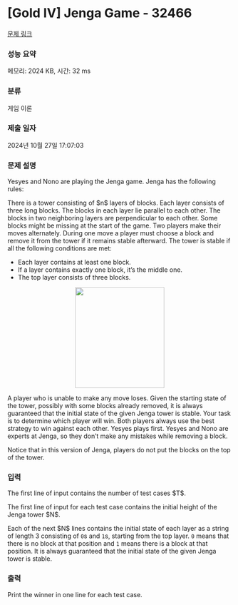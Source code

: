 # [Gold IV] Jenga Game - 32466 

[문제 링크](https://www.acmicpc.net/problem/32466) 

### 성능 요약

메모리: 2024 KB, 시간: 32 ms

### 분류

게임 이론

### 제출 일자

2024년 10월 27일 17:07:03

### 문제 설명

<p>Yesyes and Nono are playing the Jenga game. Jenga has the following rules:</p>

<p>There is a tower consisting of $n$ layers of blocks. Each layer consists of three long blocks. The blocks in each layer lie parallel to each other. The blocks in two neighboring layers are perpendicular to each other. Some blocks might be missing at the start of the game. Two players make their moves alternately. During one move a player must choose a block and remove it from the tower if it remains stable afterward. The tower is stable if all the following conditions are met:</p>

<ul>
	<li>Each layer contains at least one block.</li>
	<li>If a layer contains exactly one block, it’s the middle one.</li>
	<li>The top layer consists of three blocks.</li>
</ul>

<p style="text-align: center;"><img alt="" src="https://upload.acmicpc.net/f751c365-520c-4197-8d93-ec9311c05c64/-/preview/" style="width: 200px; height: 226px;"></p>

<p>A player who is unable to make any move loses. Given the starting state of the tower, possibly with some blocks already removed, it is always guaranteed that the initial state of the given Jenga tower is stable. Your task is to determine which player will win. Both players always use the best strategy to win against each other. Yesyes plays first. Yesyes and Nono are experts at Jenga, so they don’t make any mistakes while removing a block.</p>

<p>Notice that in this version of Jenga, players do not put the blocks on the top of the tower.</p>

### 입력 

 <p>The first line of input contains the number of test cases $T$.</p>

<p>The first line of input for each test case contains the initial height of the Jenga tower $N$.</p>

<p>Each of the next $N$ lines contains the initial state of each layer as a string of length 3 consisting of <code>0</code>s and <code>1</code>s, starting from the top layer. <code>0</code> means that there is no block at that position and <code>1</code> means there is a block at that position. It is always guaranteed that the initial state of the given Jenga tower is stable.</p>

### 출력 

 <p>Print the winner in one line for each test case.</p>

